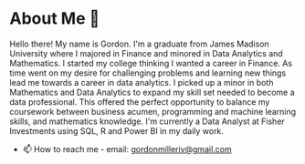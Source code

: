 # About Me 👋 

Hello there! My name is Gordon. I'm a graduate from James Madison University where I majored in Finance and minored in Data Analytics and Mathematics. I started my college thinking I wanted a career in Finance. As time went on my desire for challenging problems and learning new things lead me towards a career in data analytics. I picked up a minor in both Mathematics and Data Analytics to expand my skill set needed to become a data professional. This offered the perfect opportunity to balance my coursework between business acumen, programming and machine learning skills, and mathematics knowledge. I'm currently a Data Analyst at Fisher Investments using SQL, R and Power BI in my daily work.

- 📫 How to reach me - email: gordonmilleriv@gmail.com

<!---
gordongmilleriv/gordongmilleriv is a ✨ special ✨ repository because its `README.md` (this file) appears on your GitHub profile.
You can click the Preview link to take a look at your changes.
--->
